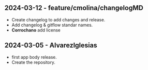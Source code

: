 

## 2024-03-12 - feature/cmolina/changelogMD

- Create changelog to add changes and release.
- Add changelog & gitflow standar names.
- **Corrochano** add license

## 2024-03-05 - AlvarezIglesias
- first app body release.
- Create the repository.
